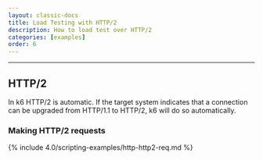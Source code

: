```yaml
---
layout: classic-docs
title: Load Testing with HTTP/2
description: How to load test over HTTP/2
categories: [examples]
order: 6
---
```


***

## HTTP/2
In k6 HTTP/2 is automatic. If the target system indicates that a connection can be upgraded from HTTP/1.1 to HTTP/2, k6 will do so automatically.

### Making HTTP/2 requests
{% include 4.0/scripting-examples/http-http2-req.md %}
